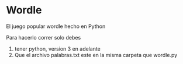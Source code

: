 # Wordle

El juego popular wordle hecho en Python

Para hacerlo correr solo debes
1. tener python, version 3 en adelante
2. Que el archivo palabras.txt este en la misma carpeta que wordle.py
